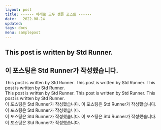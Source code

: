 ```yaml
---
layout: post
title: ------ 아래로 모두 샘플 포스트 ------
date:   2022-08-24
updated: 
tags: docs
menu: samplepost
---
```

## This post is written by Std Runner.
## 이 포스팅은 Std Runner가 작성했습니다.
This post is written by Std Runner. This post is written by Std Runner. This post is written by Std Runner.<br>
This post is written by Std Runner. This post is written by Std Runner. This post is written by Std Runner.<br>
이 포스팅은 Std Runner가 작성했습니다. 이 포스팅은 Std Runner가 작성했습니다. 이 포스팅은 Std Runner가 작성했습니다.<br>
이 포스팅은 Std Runner가 작성했습니다. 이 포스팅은 Std Runner가 작성했습니다. 이 포스팅은 Std Runner가 작성했습니다.<br>